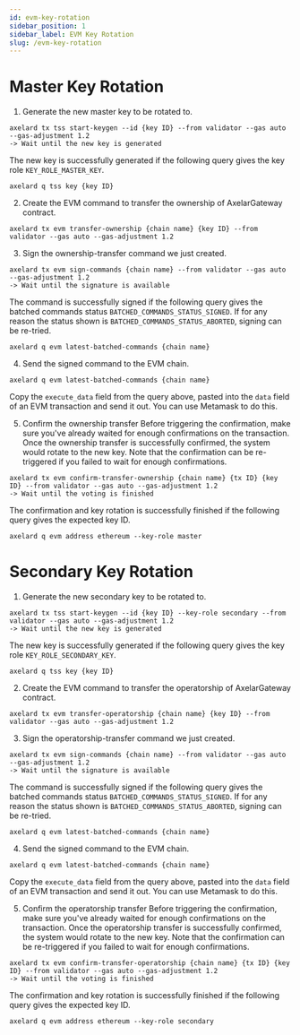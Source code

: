 ```yaml
---
id: evm-key-rotation
sidebar_position: 1
sidebar_label: EVM Key Rotation
slug: /evm-key-rotation
---
```

# Master Key Rotation
1. Generate the new master key to be rotated to.
```
axelard tx tss start-keygen --id {key ID} --from validator --gas auto --gas-adjustment 1.2
-> Wait until the new key is generated
```
The new key is successfully generated if the following query gives the key role `KEY_ROLE_MASTER_KEY`.
```
axelard q tss key {key ID}
```

2. Create the EVM command to transfer the ownership of AxelarGateway contract.
```
axelard tx evm transfer-ownership {chain name} {key ID} --from validator --gas auto --gas-adjustment 1.2
```

3. Sign the ownership-transfer command we just created.
```
axelard tx evm sign-commands {chain name} --from validator --gas auto --gas-adjustment 1.2
-> Wait until the signature is available
```
The command is successfully signed if the following query gives the batched commands status `BATCHED_COMMANDS_STATUS_SIGNED`. If for any reason the status shown is `BATCHED_COMMANDS_STATUS_ABORTED`, signing can be re-tried.
```
axelard q evm latest-batched-commands {chain name}
```

4. Send the signed command to the EVM chain.
```
axelard q evm latest-batched-commands {chain name}
```
Copy the `execute_data` field from the query above, pasted into the `data` field of an EVM transaction and send it out. You can use Metamask to do this.

5. Confirm the ownership transfer
Before triggering the confirmation, make sure you've already waited for enough confirmations on the transaction. Once the ownership transfer is successfully confirmed, the system would rotate to the new key. Note that the confirmation can be re-triggered if you failed to wait for enough confirmations.
```
axelard tx evm confirm-transfer-ownership {chain name} {tx ID} {key ID} --from validator --gas auto --gas-adjustment 1.2
-> Wait until the voting is finished
```
The confirmation and key rotation is successfully finished if the following query gives the expected key ID.
```
axelard q evm address ethereum --key-role master
```

# Secondary Key Rotation
1. Generate the new secondary key to be rotated to.
```
axelard tx tss start-keygen --id {key ID} --key-role secondary --from validator --gas auto --gas-adjustment 1.2
-> Wait until the new key is generated
```
The new key is successfully generated if the following query gives the key role `KEY_ROLE_SECONDARY_KEY`.
```
axelard q tss key {key ID}
```

2. Create the EVM command to transfer the operatorship of AxelarGateway contract.
```
axelard tx evm transfer-operatorship {chain name} {key ID} --from validator --gas auto --gas-adjustment 1.2
```

3. Sign the operatorship-transfer command we just created.
```
axelard tx evm sign-commands {chain name} --from validator --gas auto --gas-adjustment 1.2
-> Wait until the signature is available
```
The command is successfully signed if the following query gives the batched commands status `BATCHED_COMMANDS_STATUS_SIGNED`. If for any reason the status shown is `BATCHED_COMMANDS_STATUS_ABORTED`, signing can be re-tried.
```
axelard q evm latest-batched-commands {chain name}
```

4. Send the signed command to the EVM chain.
```
axelard q evm latest-batched-commands {chain name}
```
Copy the `execute_data` field from the query above, pasted into the `data` field of an EVM transaction and send it out. You can use Metamask to do this.

5. Confirm the operatorship transfer
Before triggering the confirmation, make sure you've already waited for enough confirmations on the transaction. Once the operatorship transfer is successfully confirmed, the system would rotate to the new key. Note that the confirmation can be re-triggered if you failed to wait for enough confirmations.
```
axelard tx evm confirm-transfer-operatorship {chain name} {tx ID} {key ID} --from validator --gas auto --gas-adjustment 1.2
-> Wait until the voting is finished
```
The confirmation and key rotation is successfully finished if the following query gives the expected key ID.
```
axelard q evm address ethereum --key-role secondary
```

